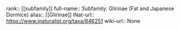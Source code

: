 

rank:: [[subfamily]]
full-name:: Subfamily: Glirinae (Fat and Japanese Dormice)
alias:: [[Glirinae]]
iNat-url:: https://www.inaturalist.org/taxa/846251
wiki-url:: None